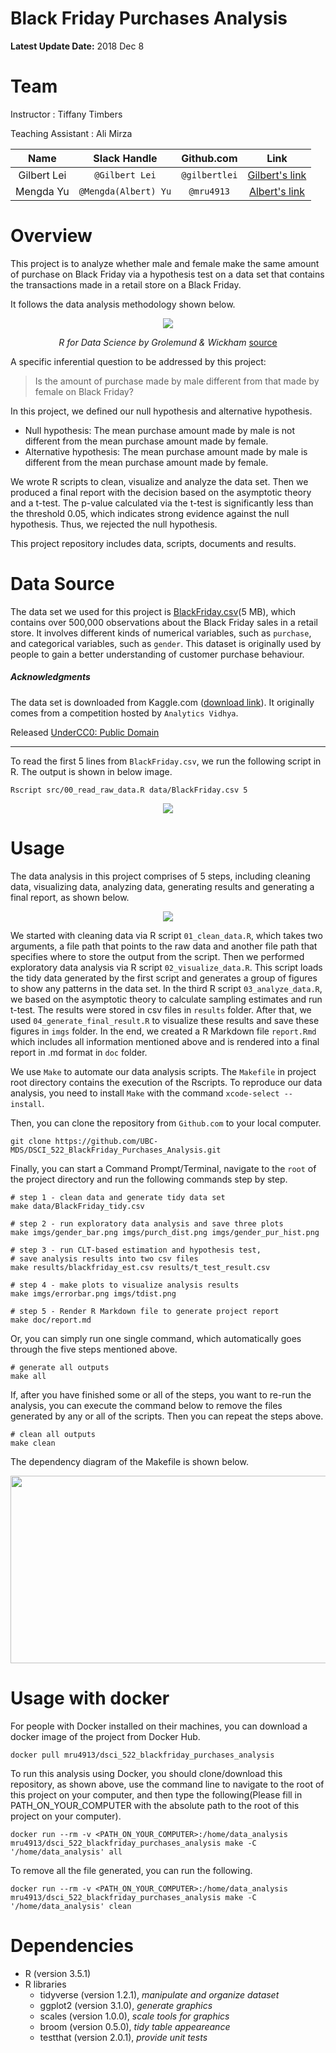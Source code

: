 # Black Friday Purchases Analysis

**Latest Update Date:** 2018 Dec 8

# Team

Instructor : Tiffany Timbers

Teaching Assistant : Ali Mirza

| Name  | Slack Handle | Github.com | Link |
| :------: | :---: | :----------: | :---: |
| Gilbert Lei | `@Gilbert Lei` | `@gilbertlei` | [Gilbert's link](https://github.ubc.ca/mds-2018-19/DSCI_522_proposal_junxiong)|
| Mengda Yu | `@Mengda(Albert) Yu` | `@mru4913` | [Albert's link](https://github.com/mru4913/DSCI_522_BlackFriday_Analysis) |

# Overview

This project is to analyze whether male and female make the same amount of purchase on Black Friday via a hypothesis test on a data set that contains the transactions made in a retail store on a Black Friday.

It follows the data analysis methodology shown below.  

<div align="middle">
  <img src="imgs/data-science.png"/>
  <p><em>R for Data Science by Grolemund & Wickham</em>
  <a href="https://r4ds.had.co.nz/introduction.html"> source</a>
  </p>
</div>

A specific inferential question to be addressed by this project:


> Is the amount of purchase made by male different from that made by female on Black Friday?


In this project, we defined our null hypothesis and alternative hypothesis.

- Null hypothesis: The mean purchase amount made by male is not different from the mean purchase amount made by female.
- Alternative hypothesis: The mean purchase amount made by male is different from the mean purchase amount made by female.

We wrote R scripts to clean, visualize and analyze the data set. Then we produced a final report with the decision based on the asymptotic theory and a t-test. The p-value calculated via the t-test is significantly less than the threshold 0.05, which indicates strong evidence against the null hypothesis. Thus, we rejected the null hypothesis.

This project repository includes data, scripts, documents and results.

# Data Source

The data set we used for this project is [BlackFriday.csv](https://www.kaggle.com/mehdidag/black-friday)(5 MB), which contains over 500,000 observations about the Black Friday sales in a retail store. It involves different kinds of numerical variables, such as `purchase`, and categorical variables, such as `gender`. This dataset is originally used by people to gain a better understanding of customer purchase behaviour.

##### Acknowledgments

The data set is downloaded from Kaggle.com ([download link](https://www.kaggle.com/mehdidag/black-friday)). It
originally comes from a competition hosted by `Analytics Vidhya`.

Released [UnderCC0: Public Domain](https://creativecommons.org/publicdomain/zero/1.0/)

---
To read the first 5 lines from `BlackFriday.csv`, we run the following script in R. The output is shown in below image.


```
Rscript src/00_read_raw_data.R data/BlackFriday.csv 5
```

<div align="middle">
  <img src="./imgs/read_raw_data_R.png"/>
</div>

# Usage

The data analysis in this project comprises of 5 steps, including cleaning data, visualizing data, analyzing data, generating results and generating a final report, as shown below.

<div align="middle">
  <img src="imgs/Usage.png"/>
</div>

We started with cleaning data via R script `01_clean_data.R`, which takes two arguments, a file path that points to the raw data and another file path that specifies where to store the output from the script. Then we performed exploratory data analysis via R script `02_visualize_data.R`. This script loads the tidy data generated by the first script and generates a group of figures to show any patterns in the data set. In the third R script `03_analyze_data.R`, we based on the asymptotic theory to calculate sampling estimates and run t-test. The results were stored in csv files in `results` folder. After that, we used `04_generate_final_result.R` to visualize these results and save these figures in `imgs` folder. In the end, we created a R Markdown file `report.Rmd` which includes all information mentioned above and is rendered into a final report in .md format in `doc` folder.

We use `Make` to automate our data analysis scripts. The `Makefile` in project root directory contains the execution of the Rscripts. To reproduce our data analysis, you need to install `Make` with the command `xcode-select --install`.

Then, you can clone the repository from `Github.com` to your local computer.
```
git clone https://github.com/UBC-MDS/DSCI_522_BlackFriday_Purchases_Analysis.git
```

Finally, you can start a Command Prompt/Terminal, navigate to the `root` of the project directory and run the following commands step by step.
```
# step 1 - clean data and generate tidy data set
make data/BlackFriday_tidy.csv

# step 2 - run exploratory data analysis and save three plots
make imgs/gender_bar.png imgs/purch_dist.png imgs/gender_pur_hist.png

# step 3 - run CLT-based estimation and hypothesis test,
# save analysis results into two csv files
make results/blackfriday_est.csv results/t_test_result.csv

# step 4 - make plots to visualize analysis results
make imgs/errorbar.png imgs/tdist.png

# step 5 - Render R Markdown file to generate project report
make doc/report.md
```

Or, you can simply run one single command, which automatically goes through the five steps mentioned above.

```
# generate all outputs
make all
```

If, after you have finished some or all of the steps, you want to re-run the analysis, you can execute the command below to remove the files generated by any or all of the scripts. Then you can repeat the steps above. 

```
# clean all outputs
make clean
```

The dependency diagram of the Makefile is shown below.

<div align="middle">
  <img src="imgs/Makefile.png" height="300" width="1000"/>
</div>

# Usage with docker

For people with Docker installed on their machines, you can download a docker image of the project from Docker Hub.

```
docker pull mru4913/dsci_522_blackfriday_purchases_analysis
```

To run this analysis using Docker, you should clone/download this repository, as shown above, use the command line to navigate to the root of this project on your computer, and then type the following(Please fill in PATH_ON_YOUR_COMPUTER with the absolute path to the root of this project on your computer).

```
docker run --rm -v <PATH_ON_YOUR_COMPUTER>:/home/data_analysis mru4913/dsci_522_blackfriday_purchases_analysis make -C '/home/data_analysis' all
```

To remove all the file generated, you can run the following.
```
docker run --rm -v <PATH_ON_YOUR_COMPUTER>:/home/data_analysis mru4913/dsci_522_blackfriday_purchases_analysis make -C '/home/data_analysis' clean
```

# Dependencies

- R (version 3.5.1)
- R libraries
  - tidyverse (version 1.2.1), *manipulate and organize dataset*
  - ggplot2 (version 3.1.0), *generate graphics*
  - scales (version 1.0.0), *scale tools for graphics*
  - broom (version 0.5.0), *tidy table appeareance*
  - testthat (version 2.0.1), *provide unit tests*
